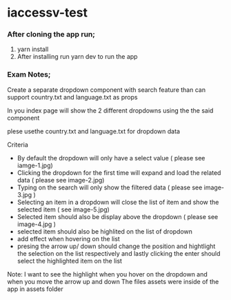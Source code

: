 # iaccessv-test

### After cloning the app run;
1. yarn install
2. After installing run yarn dev to run the app

### Exam Notes;

Create a separate dropdown component with search feature than can support country.txt and language.txt as props


In you index page will show the 2 different dropdowns using the the said component

plese usethe country.txt and language.txt for dropdown data


Criteria

- By default the dropdown will only have a select value ( please see iamge-1.jpg)
- Clicking the dropdown for the first time will expand and load the related data ( please see image-2.jpg)
- Typing on the search will only show the filtered data ( please see image-3.jpg )
- Selecting an item in a dropdown will close the list of item and show the selected item ( see image-5.jpg)
- Selected item should also be display above the dropdown ( please see image-4.jpg )
- selected item should also be highlited on the list of dropdown
- add effect when hovering on the list
- presing the arrow up/ down should change the position and hightlight the selection on the list respectively and lastly clicking the enter should select the highlighted item on the list

Note:
I want to see the highlight when you hover on the dropdown and when you move the arrow up and down
The files assets were inside of the app in assets folder
